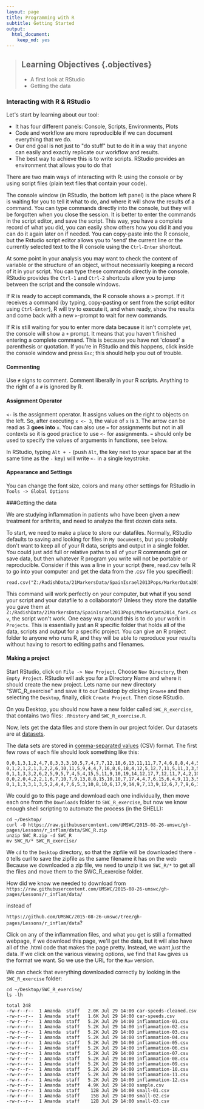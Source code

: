 ```yaml
---
layout: page
title: Programming with R
subtitle: Getting Started
output: 
  html_document:
    keep_md: yes
---
```





> ## Learning Objectives {.objectives}
> * A first look at RStudio
> * Getting the data

### Interacting with R & RStudio

Let's start by learning about our tool:

* It has four different panels: Console, Scripts, Environments, Plots
* Code and workflow are more reproducible if we can document everything that we do.
* Our end goal is not just to "do stuff" but to do it in a way that anyone can
  easily and exactly replicate our workflow and results.
* The best way to achieve this is to write scripts. RStudio provides an
  environment that allows you to do that

There are two main ways of interacting with R: using the console or by using
script files (plain text files that contain your code).

The console window (in RStudio, the bottom left panel) is the place where R is
waiting for you to tell it what to do, and where it will show the results of a
command.  You can type commands directly into the console, but they will be
forgotten when you close the session. It is better to enter the commands in the
script editor, and save the script. This way, you have a complete record of what
you did, you can easily show others how you did it and you can do it again later
on if needed. You can copy-paste into the R console, but the Rstudio script
editor allows you to 'send' the current line or the currently selected text to
the R console using the `Ctrl-Enter` shortcut.

At some point in your analysis you may want to check the content of variable or
the structure of an object, without necessarily keeping a record of it in your
script. You can type these commands directly in the console. RStudio provides
the `Ctrl-1` and `Ctrl-2` shortcuts allow you to jump between the script and the
console windows.

If R is ready to accept commands, the R console shows a `>` prompt. If it
receives a command (by typing, copy-pasting or sent from the script editor using
`Ctrl-Enter`), R will try to execute it, and when ready, show the results and
come back with a new `>`-prompt to wait for new commands.

If R is still waiting for you to enter more data because it isn't complete yet,
the console will show a `+` prompt. It means that you haven't finished entering
a complete command. This is because you have not 'closed' a parenthesis or
quotation. If you're in RStudio and this happens, click inside the console
window and press `Esc`; this should help you out of trouble.

#### Commenting

Use `#` signs to comment. Comment liberally in your R scripts. Anything to the
right of a `#` is ignored by R.

#### Assignment Operator

`<-` is the assignment operator. It assigns values on the right to objects on
the left. So, after executing `x <- 3`, the value of `x` is `3`. The arrow can
be read as 3 **goes into** `x`.  You can also use `=` for assignments but not in
all contexts so it is good practice to use `<-` for assignments. `=` should only
be used to specify the values of arguments in functions, see below.

In RStudio, typing `Alt + -` (push `Alt`, the key next to your space bar at the
same time as the `-` key) will write ` <- ` in a single keystroke.

#### Appearance and Settings

You can change the font size, colors and many other settings for RStudio in `Tools -> Global Options`

###Getting the data

We are studying inflammation in patients who have been given a new treatment for arthritis,
and need to analyze the first dozen data sets.

To start, we need to make a place to store our datafiles. Normally, RStudio defaults to saving and looking for files in `My Documents`, but you probably don't want to keep all of your R data, scripts and output in a single folder. You could just add full or relative paths to all of your R commands get or save data, but then whatever R program you write will not be portable or reproducible. Consider if this was a line in your script (here, read.csv tells R to go into your computer and get the data from the .csv file you specified):


~~~{.r}
read.csv("Z:/RadishData/21MarkersData/SpainIsrael2013Pops/MarkerData2014_forR.csv")
~~~

This command will work perfectly on your computer, but what if you send your script and your datafile to a collaborator? Unless they store the datafile you gave them at `Z:/RadishData/21MarkersData/SpainIsrael2013Pops/MarkerData2014_forR.csv`, the script won't work. One easy way around this is to do your work in `Projects`. This is essentially just an R specific folder that holds all of the data, scripts and output for a specific project. You can give an R project folder to anyone who runs R, and they will be able to reproduce your results without having to resort to editing paths and filenames.

#### Making a project

Start RStudio, click on `File -> New Project`. Choose `New Directory`, then `Empty Project`. RStudio will ask you for a Directory Name and where it should create the new project. Lets name our new directory "SWC_R_exercise" and save it to our Desktop by clicking `Browse` and then selecting the `Desktop`, finally, click `Create Project`. Then close RStudio.

On you Desktop, you should now have a new folder called `SWC_R_exercise`, that contains two files: `.Rhistory` and `SWC_R_exercise.R`. 

Now, lets get the data files and store them in our project folder. Our datasets are at <a href="https://github.com/UMSWC/2015-08-26-umswc/tree/gh-pages/Lessons/r_inflam/data"> datasets</a>.

The data sets are stored in [comma-separated values](reference.html#comma-separated-values-(csv)) (CSV) format. 
The first few rows of each file should look something like this:


~~~{.output}
0,0,1,3,1,2,4,7,8,3,3,3,10,5,7,4,7,7,12,18,6,13,11,11,7,7,4,6,8,8,4,4,5,7,3,4,2,3,0,0
0,1,2,1,2,1,3,2,2,6,10,11,5,9,4,4,7,16,8,6,18,4,12,5,12,7,11,5,11,3,3,5,4,4,5,5,1,1,0,1
0,1,1,3,3,2,6,2,5,9,5,7,4,5,4,15,5,11,9,10,19,14,12,17,7,12,11,7,4,2,10,5,4,2,2,3,2,2,1,1
0,0,2,0,4,2,2,1,6,7,10,7,9,13,8,8,15,10,10,7,17,4,4,7,6,15,6,4,9,11,3,5,6,3,3,4,2,3,2,1
0,1,1,3,3,1,3,5,2,4,4,7,6,5,3,10,8,10,6,17,9,14,9,7,13,9,12,6,7,7,9,6,3,2,2,4,2,0,1,1

~~~


We could go to this page and download each one individually, then move each one from the `Downloads` folder to `SWC_R_exercise`, but now we know enough shell scripting to automate the process (in the SHELL):


~~~{.r}
cd ~/Desktop/
curl -O https://raw.githubusercontent.com/UMSWC/2015-08-26-umswc/gh-pages/Lessons/r_inflam/data/SWC_R.zip
unzip SWC_R.zip -d SWC_R
mv SWC_R/* SWC_R_exercise/
~~~
We `cd` to the `Desktop` directory, so that the zipfile will be downloaded there
`-O` tells curl to save the zipfile as the same filename it has on the web
Because we downloaded a zip file, we need to unzip it
we `SWC_R/*` to get all the files and move them to the SWC_R_exercise folder.

How did we know we needed to download from `https://raw.githubusercontent.com/UMSWC/2015-08-26-umswc/gh-pages/Lessons/r_inflam/data/` 

instead of 

`https://github.com/UMSWC/2015-08-26-umswc/tree/gh-pages/Lessons/r_inflam/data`? 

Click on any of the inflammation files, and what you get is still a formatted webpage, if we download this page, we'll get the data, but it will also have all of the .html code that makes the page pretty. Instead, we want *just* the data. If we click on the various viewing options, we find that `Raw` gives us the format we want. So we use the URL for the `Raw` version.

We can check that everything downloaded correctly by looking in the `SWC_R_exercise` folder:



~~~{.r}
cd ~/Desktop/SWC_R_exercise/
ls -lh
~~~




~~~{.output}
total 248
-rw-r--r--  1 Amanda  staff   2.0K Jul 29 14:00 car-speeds-cleaned.csv
-rw-r--r--  1 Amanda  staff   1.6K Jul 29 14:00 car-speeds.csv
-rw-r--r--  1 Amanda  staff   5.2K Jul 29 14:00 inflammation-01.csv
-rw-r--r--  1 Amanda  staff   5.2K Jul 29 14:00 inflammation-02.csv
-rw-r--r--  1 Amanda  staff   5.2K Jul 29 14:00 inflammation-03.csv
-rw-r--r--  1 Amanda  staff   5.2K Jul 29 14:00 inflammation-04.csv
-rw-r--r--  1 Amanda  staff   5.2K Jul 29 14:00 inflammation-05.csv
-rw-r--r--  1 Amanda  staff   5.2K Jul 29 14:00 inflammation-06.csv
-rw-r--r--  1 Amanda  staff   5.2K Jul 29 14:00 inflammation-07.csv
-rw-r--r--  1 Amanda  staff   5.2K Jul 29 14:00 inflammation-08.csv
-rw-r--r--  1 Amanda  staff   5.2K Jul 29 14:00 inflammation-09.csv
-rw-r--r--  1 Amanda  staff   5.2K Jul 29 14:00 inflammation-10.csv
-rw-r--r--  1 Amanda  staff   5.2K Jul 29 14:00 inflammation-11.csv
-rw-r--r--  1 Amanda  staff   5.2K Jul 29 14:00 inflammation-12.csv
-rw-r--r--  1 Amanda  staff   4.9K Jul 29 14:00 sample.csv
-rw-r--r--  1 Amanda  staff    12B Jul 29 14:00 small-01.csv
-rw-r--r--  1 Amanda  staff    15B Jul 29 14:00 small-02.csv
-rw-r--r--  1 Amanda  staff    12B Jul 29 14:00 small-03.csv

~~~
